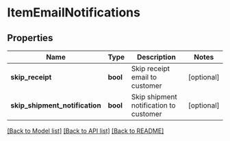 # ItemEmailNotifications

## Properties
Name | Type | Description | Notes
------------ | ------------- | ------------- | -------------
**skip_receipt** | **bool** | Skip receipt email to customer | [optional] 
**skip_shipment_notification** | **bool** | Skip shipment notification to customer | [optional] 

[[Back to Model list]](../README.md#documentation-for-models) [[Back to API list]](../README.md#documentation-for-api-endpoints) [[Back to README]](../README.md)


